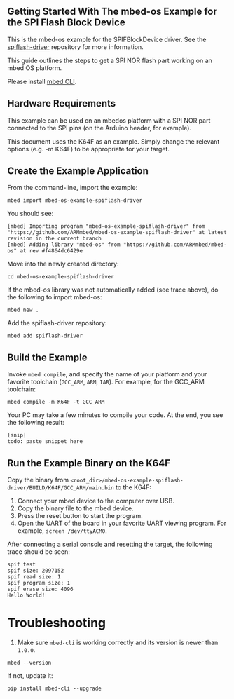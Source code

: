 ## Getting Started With The mbed-os Example for the SPI Flash Block Device 

This is the mbed-os example for the SPIFBlockDevice driver. 
See the [spiflash-driver](https://github.com/armmbed/spiflash-driver) repository for more information.

This guide outlines the steps to get a SPI NOR flash part working on an mbed OS platform.

Please install [mbed CLI](https://github.com/ARMmbed/mbed-cli#installing-mbed-cli).

## Hardware Requirements

This example can be used on an mbedos platform with a SPI NOR part connected to the SPI pins (on the Arduino header, for example).

This document uses the K64F as an example. Simply change the relevant options (e.g. -m K64F) to be appropriate for your target.

## Create the Example Application

From the command-line, import the example:

```
mbed import mbed-os-example-spiflash-driver
```

You should see: 

	[mbed] Importing program "mbed-os-example-spiflash-driver" from "https://github.com/ARMmbed/mbed-os-example-spiflash-driver" at latest revision in the current branch
	[mbed] Adding library "mbed-os" from "https://github.com/ARMmbed/mbed-os" at rev #f4864dc6429e

Move into the newly created directory:

```
cd mbed-os-example-spiflash-driver
```
	
If the mbed-os library was not automatically added (see trace above), do the following to import mbed-os:

```
mbed new .
```

Add the spiflash-driver repository: 

```
mbed add spiflash-driver
```

## Build the Example

Invoke `mbed compile`, and specify the name of your platform and your favorite toolchain (`GCC_ARM`, `ARM`, `IAR`). For example, for the GCC_ARM toolchain:

```
mbed compile -m K64F -t GCC_ARM
```

Your PC may take a few minutes to compile your code. At the end, you see the following result:

	[snip]
	todo: paste snippet here
	
## <a name="run-the-example-binary-on-the-k64f"></a> Run the Example Binary on the K64F 

Copy the binary from `<root_dir>/mbed-os-example-spiflash-driver/BUILD/K64F/GCC_ARM/main.bin` to the K64F:

1. Connect your mbed device to the computer over USB.
1. Copy the binary file to the mbed device.
1. Press the reset button to start the program.
1. Open the UART of the board in your favorite UART viewing program. For example, `screen /dev/ttyACM0`.

After connecting a serial console and resetting the target, the following trace should be seen:

	spif test
	spif size: 2097152
	spif read size: 1
	spif program size: 1
	spif erase size: 4096
	Hello World!


# Troubleshooting

1. Make sure `mbed-cli` is working correctly and its version is newer than `1.0.0`.

 ```
 mbed --version
 ```

 If not, update it:

 ```
 pip install mbed-cli --upgrade
 ```
 
